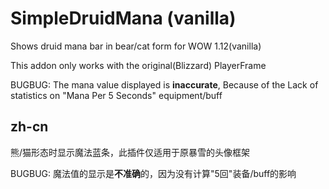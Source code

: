 SimpleDruidMana (vanilla)
================

Shows druid mana bar in bear/cat form for WOW 1.12(vanilla)

This addon only works with the original(Blizzard) PlayerFrame

BUGBUG: The mana value displayed is **inaccurate**, Because of the Lack of statistics on "Mana Per 5 Seconds" equipment/buff


## zh-cn

熊/猫形态时显示魔法蓝条，此插件仅适用于原暴雪的头像框架

BUGBUG: 魔法值的显示是**不准确**的，因为没有计算"5回"装备/buff的影响
